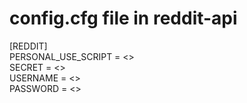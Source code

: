 # config.cfg file in reddit-api

[REDDIT] \
PERSONAL_USE_SCRIPT = <> \
SECRET = <> \
USERNAME = <> \
PASSWORD = <>